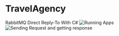 # TravelAgency
RabbitMQ Direct Reply-To With C#
![Running Apps](https://s4.uupload.ir/files/1_aykz.png)
![Sending Request and getting response](https://s4.uupload.ir/files/2_642d.png)
